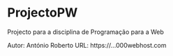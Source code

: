 # ProjectoPW
Projecto para a disciplina de Programação para a Web 

Autor: António Roberto
URL: https://...000webhost.com
